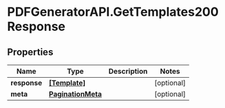 # PDFGeneratorAPI.GetTemplates200Response

## Properties

Name | Type | Description | Notes
------------ | ------------- | ------------- | -------------
**response** | [**[Template]**](Template.md) |  | [optional] 
**meta** | [**PaginationMeta**](PaginationMeta.md) |  | [optional] 


